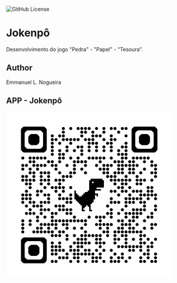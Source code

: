 ![GitHub License](https://img.shields.io/github/license/emmanuel-lacerd4/jokenpo?style=for-the-badge)

# Jokenpô
Desenvolvimento do jogo "Pedra" - "Papel" - "Tesoura".

## Author
Emmanuel L. Nogueira

## APP - Jokenpô
![qrcode](https://github.com/emmanuel-lacerd4/jokenpo/blob/main/img/qrcode_jokenpo.png)
